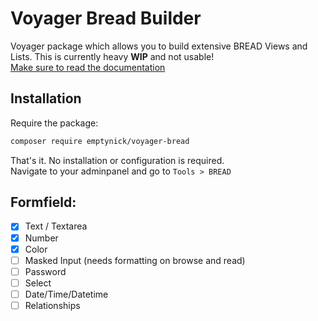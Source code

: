 # Voyager Bread Builder

Voyager package which allows you to build extensive BREAD Views and Lists. This is currently heavy **WIP** and not usable!  
[Make sure to read the documentation](https://christoph-schweppe.gitbook.io/voyager-bread)

## Installation

Require the package:
```bash
composer require emptynick/voyager-bread
```
That's it. No installation or configuration is required.  
Navigate to your adminpanel and go to `Tools > BREAD`

## Formfield:

- [X] Text / Textarea
- [X] Number
- [X] Color
- [ ] Masked Input (needs formatting on browse and read)
- [ ] Password
- [ ] Select
- [ ] Date/Time/Datetime
- [ ] Relationships
